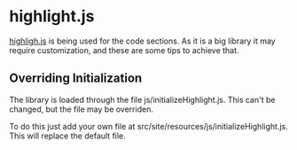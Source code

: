 # highlight.js

[highligh.js][highlight] is being used for the code sections. As it is a big library it may require customization, and these are some tips to achieve that.

## Overriding Initialization

The library is loaded through the file js/initializeHighlight.js. This can't be changed, but the file may be overriden.

To do this just add your own file at src/site/resources/js/initializeHighlight.js. This will replace the default file.

[highlight]: https://highlightjs.org/

